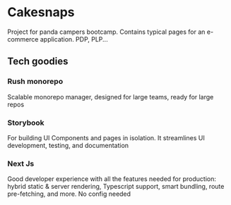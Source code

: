 # Cakesnaps
Project for panda campers bootcamp. Contains typical pages for an e-commerce application. PDP, PLP...

## Tech goodies

### Rush monorepo
Scalable monorepo manager, designed for large teams, ready for large repos

### Storybook
For building UI Components and pages in isolation. It streamlines UI development, testing, and documentation

### Next Js
Good developer experience with all the features needed for production: hybrid static & server rendering, 
Typescript support, smart bundling, route pre-fetching, and more. No config needed
